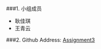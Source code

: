 
###1. 小组成员
+ 耿佳琪
+ 王青云

###2. Github Address: 
[Assignment3](https://github.com/vis2014/Assignment3)
